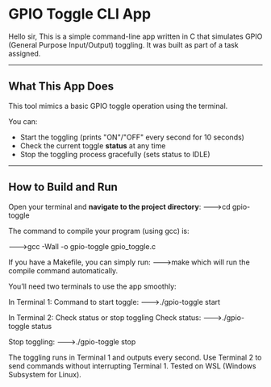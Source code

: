 # GPIO Toggle CLI App

Hello sir,
This is a simple command-line app written in C that simulates GPIO (General Purpose Input/Output) toggling. It was built as part of a task assigned. 

---

##  What This App Does

This tool mimics a basic GPIO toggle operation using the terminal.

You can:

- Start the toggling (prints "ON"/"OFF" every second for 10 seconds)
- Check the current toggle **status** at any time
- Stop the toggling process gracefully (sets status to IDLE)

---

##  How to Build and Run

Open your terminal and **navigate to the project directory**:
--->cd gpio-toggle

The command to compile your program (using gcc) is:

--->gcc -Wall -o gpio-toggle gpio_toggle.c

If you have a Makefile, you can simply run:
--->make
which will run the compile command automatically.

You’ll need two terminals to use the app smoothly:

In Terminal 1:
Command to start toggle:
--->./gpio-toggle start

In Terminal 2: Check status or stop toggling
Check status:
--->./gpio-toggle status

Stop toggling:
--->./gpio-toggle stop

The toggling runs in Terminal 1 and outputs every second.
Use Terminal 2 to send commands without interrupting Terminal 1.
Tested on WSL (Windows Subsystem for Linux).

